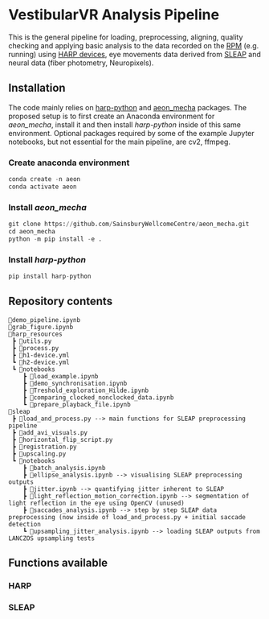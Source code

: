 # VestibularVR Analysis Pipeline

This is the general pipeline for loading, preprocessing, aligning, quality checking and applying basic analysis to the data recorded on the <a href=https://ranczlab.github.io/RPM/>RPM</a> (e.g. running) using <a href=https://harp-tech.org/index.html>HARP devices</a>, eye movements data derived from <a href=https://sleap.ai/>SLEAP</a> and neural data (fiber photometry, Neuropixels).

## Installation

The code mainly relies on <a href=https://github.com/harp-tech/harp-python>harp-python</a> and <a href=https://github.com/SainsburyWellcomeCentre/aeon_mecha>aeon_mecha</a> packages. The proposed setup is to first create an Anaconda environment for _aeon\_mecha_, install it and then install _harp-python_ inside of this same environment. Optional packages required by some of the example Jupyter notebooks, but not essential for the main pipeline, are cv2, ffmpeg.

### Create anaconda environment

```python
conda create -n aeon
conda activate aeon
```

### Install _aeon\_mecha_

```python
git clone https://github.com/SainsburyWellcomeCentre/aeon_mecha.git
cd aeon_mecha
python -m pip install -e .
```

### Install _harp-python_

```python
pip install harp-python
```

## Repository contents

```
📜demo_pipeline.ipynb
📜grab_figure.ipynb
📂harp_resources
 ┣ 📄utils.py
 ┣ 📄process.py
 ┣ 📄h1-device.yml
 ┗ 📄h2-device.yml
 ┗ 📂notebooks
    ┣ 📜load_example.ipynb
    ┣ 📜demo_synchronisation.ipynb
    ┣ 📜Treshold_exploration_Hilde.ipynb
    ┣ 📜comparing_clocked_nonclocked_data.ipynb
    ┗ 📜prepare_playback_file.ipynb
📂sleap
 ┣ 📄load_and_process.py --> main functions for SLEAP preprocessing pipeline
 ┣ 📄add_avi_visuals.py
 ┣ 📄horizontal_flip_script.py
 ┣ 📄registration.py
 ┣ 📄upscaling.py
 ┗ 📂notebooks
    ┣ 📜batch_analysis.ipynb
    ┣ 📜ellipse_analysis.ipynb --> visualising SLEAP preprocessing outputs
    ┣ 📜jitter.ipynb --> quantifying jitter inherent to SLEAP
    ┣ 📜light_reflection_motion_correction.ipynb --> segmentation of light reflection in the eye using OpenCV (unused)
    ┣ 📜saccades_analysis.ipynb --> step by step SLEAP data preprocessing (now inside of load_and_process.py + initial saccade detection
    ┗ 📜upsampling_jitter_analysis.ipynb --> loading SLEAP outputs from LANCZOS upsampling tests
```

## Functions available

### HARP

### SLEAP
